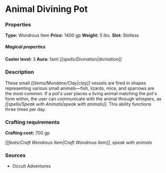 ﻿---
Title: "Animal Divining Pot"
Type: "Wondrous Item"
Price: "1400 gp"
Weight: "5 lbs."
Slot: "Slotless"
Caster level: "3"
Aura: "faint divination"
Description: |
  "These small clay vessels are fired in shapes representing various small animals—fish, lizards, mice, and sparrows are the most common. If a pot's user places a living animal matching the pot's form within, the user can communicate with the animal through whispers, as _speak with animals_. This ability functions three times per day."
Crafting cost: "700 gp"
Sources: "['Occult Adventures']"
---

# Animal Divining Pot

### Properties

**Type:** Wondrous Item **Price:** 1400 gp **Weight:** 5 lbs. **Slot:** Slotless

##### Magical properties

**Caster level:** 3 **Aura:** faint _[[spells/Divination|divination]]_

### Description

These small _[[items/Mundane/Clay|clay]]_ vessels are fired in shapes representing various small animals—fish, lizards, mice, and sparrows are the most common. If a pot's user places a living animal matching the pot's form within, the user can communicate with the animal through whispers, as _[[spells/Speak with Animals|speak with animals]]_. This ability functions three times per day.

### Crafting requirements

**Crafting cost:** 700 gp

_[[feats/Craft Wondrous Item|Craft Wondrous Item]]_, _speak with animals_

### Sources

* Occult Adventures